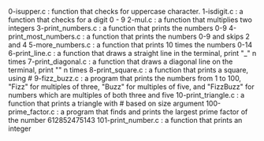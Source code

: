 0-isupper.c : function that checks for uppercase character. 1-isdigit.c : a function that checks for a digit 0 - 9 2-mul.c : a function that multiplies two integers 3-print_numbers.c : a function that prints the numbers 0-9 4-print_most_numbers.c : a function that prints the numbers 0-9 and skips 2 and 4 5-more_numbers.c : a function that prints 10 times the numbers 0-14 6-print_line.c : a function that draws a straight line in the terminal, print "_" n times 7-print_diagonal.c : a function that draws a diagonal line on the terminal, print "" n times 8-print_square.c : a function that prints a square, using # 9-fizz_buzz.c : a program that prints the numbers from 1 to 100, "Fizz" for multiples of three, "Buzz" for multiples of five, and "FizzBuzz" for numbers which are multiples of both three and five 10-print_triangle.c : a function that prints a triangle with # based on size argument 100-prime_factor.c : a program that finds and prints the largest prime factor of the number 612852475143 101-print_number.c : a function that prints an integer



